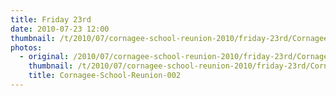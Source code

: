 ```yaml
---
title: Friday 23rd
date: 2010-07-23 12:00
thumbnail: /t/2010/07/cornagee-school-reunion-2010/friday-23rd/Cornagee-School-Reunion-002.jpg
photos:
  - original: /2010/07/cornagee-school-reunion-2010/friday-23rd/Cornagee-School-Reunion-002.jpg
    thumbnail: /t/2010/07/cornagee-school-reunion-2010/friday-23rd/Cornagee-School-Reunion-002.jpg
    title: Cornagee-School-Reunion-002
---
```

